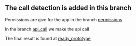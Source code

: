 ## The call detection is added in this branch

Permissions are give for the app in the branch [permissions](https://github.com/jarvisenlaura/RND-React-Native-CallerID/tree/permissions)

In the branch [api_call](https://github.com/jarvisenlaura/RND-React-Native-CallerID/tree/api_call) we make the api call

The final result is found at [ready_prototype](https://github.com/jarvisenlaura/RND-React-Native-CallerID/tree/ready_prototype)
